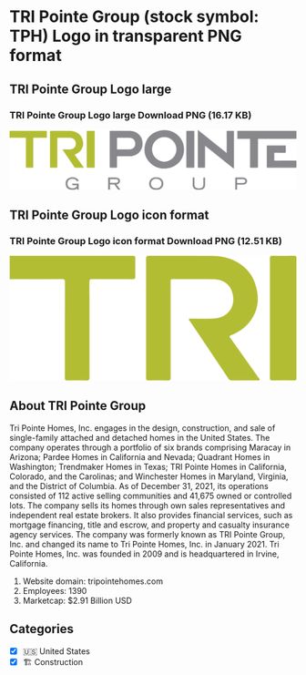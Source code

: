 # TRI Pointe Group (stock symbol: TPH) Logo in transparent PNG format

## TRI Pointe Group Logo large

### TRI Pointe Group Logo large Download PNG (16.17 KB)

![TRI Pointe Group Logo large Download PNG (16.17 KB)](/img/orig/TPH_BIG-f9062b04.png)

## TRI Pointe Group Logo icon format

### TRI Pointe Group Logo icon format Download PNG (12.51 KB)

![TRI Pointe Group Logo icon format Download PNG (12.51 KB)](/img/orig/TPH-4b7d3c60.png)

## About TRI Pointe Group

Tri Pointe Homes, Inc. engages in the design, construction, and sale of single-family attached and detached homes in the United States. The company operates through a portfolio of six brands comprising Maracay in Arizona; Pardee Homes in California and Nevada; Quadrant Homes in Washington; Trendmaker Homes in Texas; TRI Pointe Homes in California, Colorado, and the Carolinas; and Winchester Homes in Maryland, Virginia, and the District of Columbia. As of December 31, 2021, its operations consisted of 112 active selling communities and 41,675 owned or controlled lots. The company sells its homes through own sales representatives and independent real estate brokers. It also provides financial services, such as mortgage financing, title and escrow, and property and casualty insurance agency services. The company was formerly known as TRI Pointe Group, Inc. and changed its name to Tri Pointe Homes, Inc. in January 2021. Tri Pointe Homes, Inc. was founded in 2009 and is headquartered in Irvine, California.

1. Website domain: tripointehomes.com
2. Employees: 1390
3. Marketcap: $2.91 Billion USD


## Categories
- [x] 🇺🇸 United States
- [x] 🏗 Construction
